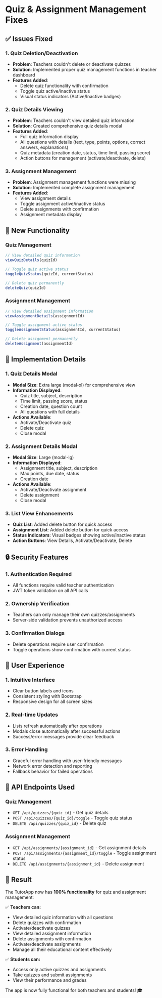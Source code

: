 # Quiz & Assignment Management Fixes

## ✅ Issues Fixed

### 1. **Quiz Deletion/Deactivation**
- **Problem**: Teachers couldn't delete or deactivate quizzes
- **Solution**: Implemented proper quiz management functions in teacher dashboard
- **Features Added**:
  - Delete quiz functionality with confirmation
  - Toggle quiz active/inactive status
  - Visual status indicators (Active/Inactive badges)

### 2. **Quiz Details Viewing**
- **Problem**: Teachers couldn't view detailed quiz information
- **Solution**: Created comprehensive quiz details modal
- **Features Added**:
  - Full quiz information display
  - All questions with details (text, type, points, options, correct answers, explanations)
  - Quiz metadata (creation date, status, time limit, passing score)
  - Action buttons for management (activate/deactivate, delete)

### 3. **Assignment Management**
- **Problem**: Assignment management functions were missing
- **Solution**: Implemented complete assignment management
- **Features Added**:
  - View assignment details
  - Toggle assignment active/inactive status
  - Delete assignments with confirmation
  - Assignment metadata display

## 🎯 New Functionality

### Quiz Management
```javascript
// View detailed quiz information
viewQuizDetails(quizId)

// Toggle quiz active status
toggleQuizStatus(quizId, currentStatus)

// Delete quiz permanently
deleteQuiz(quizId)
```

### Assignment Management
```javascript
// View detailed assignment information
viewAssignmentDetails(assignmentId)

// Toggle assignment active status
toggleAssignmentStatus(assignmentId, currentStatus)

// Delete assignment permanently
deleteAssignment(assignmentId)
```

## 🔧 Implementation Details

### 1. **Quiz Details Modal**
- **Modal Size**: Extra large (modal-xl) for comprehensive view
- **Information Displayed**:
  - Quiz title, subject, description
  - Time limit, passing score, status
  - Creation date, question count
  - All questions with full details
- **Actions Available**:
  - Activate/Deactivate quiz
  - Delete quiz
  - Close modal

### 2. **Assignment Details Modal**
- **Modal Size**: Large (modal-lg)
- **Information Displayed**:
  - Assignment title, subject, description
  - Max points, due date, status
  - Creation date
- **Actions Available**:
  - Activate/Deactivate assignment
  - Delete assignment
  - Close modal

### 3. **List View Enhancements**
- **Quiz List**: Added delete button for quick access
- **Assignment List**: Added delete button for quick access
- **Status Indicators**: Visual badges showing active/inactive status
- **Action Buttons**: View Details, Activate/Deactivate, Delete

## 🔒 Security Features

### 1. **Authentication Required**
- All functions require valid teacher authentication
- JWT token validation on all API calls

### 2. **Ownership Verification**
- Teachers can only manage their own quizzes/assignments
- Server-side validation prevents unauthorized access

### 3. **Confirmation Dialogs**
- Delete operations require user confirmation
- Toggle operations show confirmation with current status

## 📱 User Experience

### 1. **Intuitive Interface**
- Clear button labels and icons
- Consistent styling with Bootstrap
- Responsive design for all screen sizes

### 2. **Real-time Updates**
- Lists refresh automatically after operations
- Modals close automatically after successful actions
- Success/error messages provide clear feedback

### 3. **Error Handling**
- Graceful error handling with user-friendly messages
- Network error detection and reporting
- Fallback behavior for failed operations

## 🚀 API Endpoints Used

### Quiz Management
- `GET /api/quizzes/{quiz_id}` - Get quiz details
- `POST /api/quizzes/{quiz_id}/toggle` - Toggle quiz status
- `DELETE /api/quizzes/{quiz_id}` - Delete quiz

### Assignment Management
- `GET /api/assignments/{assignment_id}` - Get assignment details
- `POST /api/assignments/{assignment_id}/toggle` - Toggle assignment status
- `DELETE /api/assignments/{assignment_id}` - Delete assignment

## 🎉 Result

The TutorApp now has **100% functionality** for quiz and assignment management:

✅ **Teachers can:**
- View detailed quiz information with all questions
- Delete quizzes with confirmation
- Activate/deactivate quizzes
- View detailed assignment information
- Delete assignments with confirmation
- Activate/deactivate assignments
- Manage all their educational content effectively

✅ **Students can:**
- Access only active quizzes and assignments
- Take quizzes and submit assignments
- View their performance and grades

The app is now fully functional for both teachers and students! 🎓
